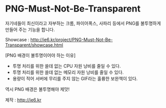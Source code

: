PNG-Must-Not-Be-Transparent
===========================

자기네들이 최신이라고 자부하는 크롬, 파이어폭스, 사파리 등에서 PNG를 불투명하게 만들어 주는 기능을 합니다.

Showcase : http://ie6.kr/project/PNG-Must-Not-Be-Transparent/showcase.html

[PNG 배경이 불투명이어야 하는 이유]
- 투명 처리를 위한 쓸데 없는 CPU 자원 낭비를 줄일 수 있다.
- 투명 처리를 위한 쓸데 없는 메모리 자원 낭비를 줄일 수 있다.
- 용량이 적어 서버에 무리를 주지 않는 GIF라는 훌륭한 보완책이 있다.

역시 PNG 배경은 불투명해야 제맛!

제작 : http://ie6.kr
